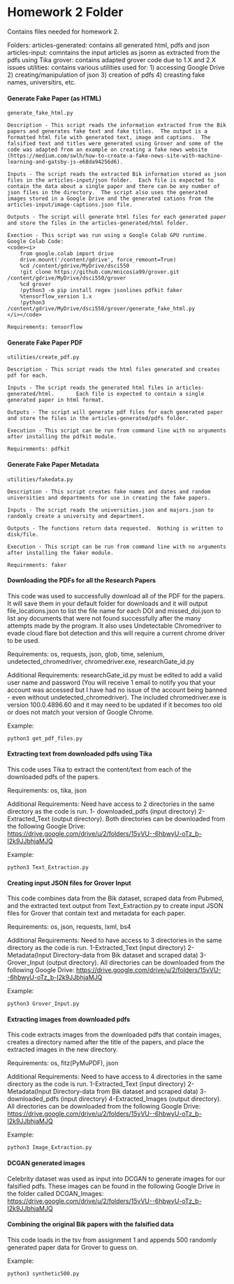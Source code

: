 # Homework 2 Folder

Contains files needed for homework 2.

Folders:
    articles-generated: 
        contains all generated html, pdfs and json
    articles-input: 
        comntains the input articles as jsomn as extracted from the pdfs using Tika
    grover: 
        contains adapted grover code due to 1.X and 2.X issues
    utilities:
        contains various utilities used for:
            1) accessing Google Drive
            2) creating/manipulation of json
            3) creation of pdfs
            4) creasting fake names, universitirs, etc.

#### Generate Fake Paper (as HTML)
    generate_fake_html.py

    Description - This script reads the information extracted from the Bik papers and generates fake text and fake titles.  The output is a formatted html file with generated text, image and captions.  The falsified text and titles were generated using Grover and some of the code was adapted from an example on creating a fake news website (https://medium.com/swlh/how-to-create-a-fake-news-site-with-machine-learning-and-gatsby-js-e68da94256d6).  
    
    Inputs - The script reads the extracted Bik information stored as json files in the articles-input/json folder.  Each file is expected to contain the data about a single paper and there can be any number of json files in the directory.  The script also uses the generated images stored in a Google Drive and the generated cations from the articles-input/image-captions.json file.
    
    Outputs - The script will generate html files for each generated paper and store the files in the articles-generated/html folder.
    
    Exection - This script was run using a Google Colab GPU runtime.
    Google Colab Code:
    <code><i>
        from google.colab import drive
        drive.mount('/content/gdrive', force_remount=True)
        %cd /content/gdrive/MyDrive/dsci550
        !git clone https://github.com/mnicosia99/grover.git /content/gdrive/MyDrive/dsci550/grover
        %cd grover
        !python3 -m pip install regex jsonlines pdfkit faker
        %tensorflow_version 1.x
        !python3 /content/gdrive/MyDrive/dsci550/grover/generate_fake_html.py
    </i></code>

    Requirements: tensorflow

#### Generate Fake Paper PDF
    utilities/create_pdf.py

    Description - This script reads the html files generated and creates pdf for each.  
    
    Inputs - The script reads the generated html files in articles-generated/html.       Each file is expected to contain a single generated paper in html format.
    
    Outputs - The script will generate pdf files for each generated paper and store the files in the articles-generated/pdfs folder.
    
    Execution - This script can be run from command line with no arguments after installing the pdfkit module.

    Requirements: pdfkit

#### Generate Fake Paper Metadata
    utilities/fakedata.py

    Description - This script creates fake names and dates and random universities and departments for use in creating the fake papers.

    Inputs - The script reads the universities.json and majors.json to randomly create a university and department.

    Outputs - The functions return data requested.  Nothing is written to disk/file.

    Execution - This script can be run from command line with no arguments after installing the faker module.

    Requirements: faker

#### Downloading the PDFs for all the Research Papers
This code was used to successfully download all of the PDF for the papers. It will save them in your default folder for downloads and it will output file_locations.json to list the file name for each DOI and missed_doi.json to list any documents that were not found successfully after the many attempts made by the program. It also uses Undetectable Chromedriver to evade cloud flare bot detection and this will require a current chrome driver to be used.

Requirements: os, requests, json, glob, time, selenium, undetected_chromedriver, chromedriver.exe, researchGate_id.py

Additional Requirements: researchGate_id.py must be edited to add a valid user name and password (You will receive 1 email to notify you that your account was accessed but I have had no issue of the account being banned - even without undetected_chromedriver). The included chromedriver.exe is version 100.0.4896.60 and it may need to be updated if it becomes too old or does not match your version of Google Chrome.

Example: <br/>

    python3 get_pdf_files.py

#### Extracting text from downloaded pdfs using Tika
This code uses Tika to extract the content/text from each of the downloaded pdfs of the papers. 

Requirements: os, tika, json

Additional Requirements: Need have access to 2 directories in the same directory as the code is run. 1- downloaded_pdfs (input directory) 2- Extracted_Text (output directory). Both directories can be downloaded from the following Google Drive: https://drive.google.com/drive/u/2/folders/15vVU--6hbwyU-oTz_b-I2k9JJbhjaMJQ 

Example: <br/>

    python3 Text_Extraction.py
    
#### Creating input JSON files for Grover Input
This code combines data from the Bik dataset, scraped data from Pubmed, and the extracted text output from Text_Extraction.py to create input JSON files for Grover that contain text and metadata for each paper. 

Requirements: os, json, requests, lxml, bs4

Additional Requirements: Need to have access to 3 directories in the same directory as the code is run. 1-Extracted_Text (input directory) 2- Metadata(Input Directory-data from Bik dataset and scraped data) 3- Grover_Input (output directory). All directories can be downloaded from the following Google Drive: https://drive.google.com/drive/u/2/folders/15vVU--6hbwyU-oTz_b-I2k9JJbhjaMJQ

Example: <br/>

    python3 Grover_Input.py 
    
#### Extracting images from downloaded pdfs 
This code extracts images from the downloaded pdfs that contain images, creates a directory named after the title of the papers, and place the extracted images in the new directory. 

Requirements: os, fitz(PyMuPDF), json 

Additional Requirements: Need to have access to 4 directories in the same directory as the code is run. 1-Extracted_Text (input directory) 2- Metadata(Input Directory-data from Bik dataset and scraped data) 3- downloaded_pdfs (input directory) 4-Extracted_Images (output directory). All directories can be downloaded from the following Google Drive: https://drive.google.com/drive/u/2/folders/15vVU--6hbwyU-oTz_b-I2k9JJbhjaMJQ

Example: <br/>

    python3 Image_Extraction.py 
    
#### DCGAN generated images
Celebrity dataset was used as input into DCGAN to generate images for our falsified pdfs. These images can be found in the following Google Drive in the folder called DCGAN_Images: https://drive.google.com/drive/u/2/folders/15vVU--6hbwyU-oTz_b-I2k9JJbhjaMJQ

#### Combining the original Bik papers with the falsified data
This code loads in the tsv from assignment 1 and appends 500 randomly generated paper data for Grover to guess on.

Example: <br/>
    
    python3 synthetic500.py
